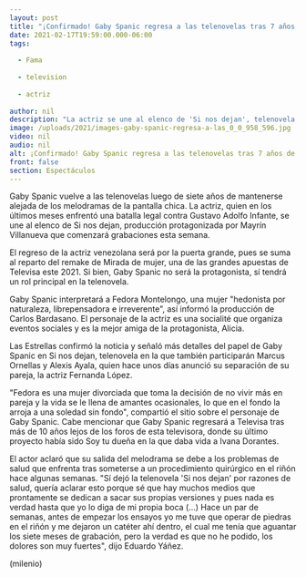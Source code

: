 ```yaml
---
layout: post
title: "¡Confirmado! Gaby Spanic regresa a las telenovelas tras 7 años de ausencia"
date: 2021-02-17T19:59:00.000-06:00
tags:
  
  - Fama
  
  - television
  
  - actriz
  
author: nil
description: "La actriz se une al elenco de 'Si nos dejan', telenovela de Televisa que estará protagonizada por Mayrín Villanueva. "
image: /uploads/2021/images-gaby-spanic-regresa-a-las_0_0_958_596.jpg
video: nil
audio: nil
alt: ¡Confirmado! Gaby Spanic regresa a las telenovelas tras 7 años de ausencia
front: false
section: Espectáculos
---
```


Gaby Spanic vuelve a las telenovelas luego de siete años de mantenerse alejada de los melodramas de la pantalla chica. La actriz, quien en los últimos meses enfrentó una batalla legal contra Gustavo Adolfo Infante, se une al elenco de Si nos dejan, producción protagonizada por Mayrín Villanueva que comenzará grabaciones esta semana.  

El regreso de la actriz venezolana será por la puerta grande, pues se suma al reparto del remake de Mirada de mujer, una de las grandes apuestas de Televisa este 2021. Si bien, Gaby Spanic no será la protagonista, sí tendrá un rol principal en la telenovela. 

Gaby Spanic interpretará a Fedora Montelongo, una mujer "hedonista por naturaleza, librepensadora e irreverente", así informó la producción de Carlos Bardasano. El personaje de la actriz es una socialité que organiza eventos sociales y es la mejor amiga de la protagonista, Alicia.  

Las Estrellas confirmó la noticia y señaló más detalles del papel de Gaby Spanic en Si nos dejan, telenovela en la que también participarán Marcus Ornellas y Alexis Ayala, quien hace unos días anunció su separación de su pareja, la actriz Fernanda López.  

"Fedora es una mujer divorciada que toma la decisión de no vivir más en pareja y la vida se le llena de amantes ocasionales, lo que en el fondo la arroja a una soledad sin fondo", compartió el sitio sobre el personaje de Gaby Spanic.  Cabe mencionar que Gaby Spanic regresará a Televisa tras más de 10 años lejos de los foros de esta televisora, donde su último proyecto había sido Soy tu dueña en la que daba vida a Ivana Dorantes. 

El actor aclaró que su salida del melodrama se debe a los problemas de salud que enfrenta tras someterse a un procedimiento quirúrgico en el riñón hace algunas semanas. 
"Sí dejó la telenovela 'Si nos dejan' por razones de salud, quería aclarar esto porque sé que hay muchos medios que prontamente se dedican a sacar sus propias versiones y pues nada es verdad hasta que yo lo diga de mi propia boca (...) Hace un par de semanas, antes de empezar los ensayos yo me tuve que operar de piedras en el riñón y me dejaron un catéter ahí dentro, el cual me tenía que aguantar los siete meses de grabación, pero la verdad es que no he podido, los dolores son muy fuertes", dijo Eduardo Yáñez.  

(milenio)